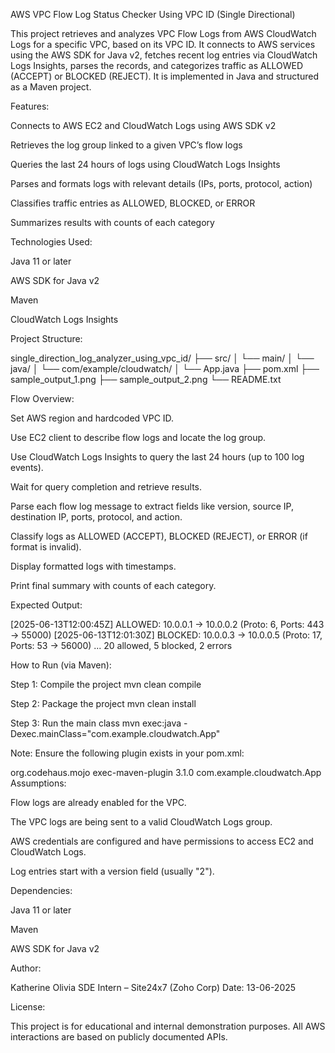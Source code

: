 AWS VPC Flow Log Status Checker Using VPC ID (Single Directional)

This project retrieves and analyzes VPC Flow Logs from AWS CloudWatch Logs for a specific VPC, based on its VPC ID. It connects to AWS services using the AWS SDK for Java v2, fetches recent log entries via CloudWatch Logs Insights, parses the records, and categorizes traffic as ALLOWED (ACCEPT) or BLOCKED (REJECT). It is implemented in Java and structured as a Maven project.

Features:

Connects to AWS EC2 and CloudWatch Logs using AWS SDK v2

Retrieves the log group linked to a given VPC’s flow logs

Queries the last 24 hours of logs using CloudWatch Logs Insights

Parses and formats logs with relevant details (IPs, ports, protocol, action)

Classifies traffic entries as ALLOWED, BLOCKED, or ERROR

Summarizes results with counts of each category

Technologies Used:

Java 11 or later

AWS SDK for Java v2

Maven

CloudWatch Logs Insights

Project Structure:

single_direction_log_analyzer_using_vpc_id/
├── src/
│ └── main/
│ └── java/
│ └── com/example/cloudwatch/
│ └── App.java
├── pom.xml
├── sample_output_1.png
├── sample_output_2.png
└── README.txt

Flow Overview:

Set AWS region and hardcoded VPC ID.

Use EC2 client to describe flow logs and locate the log group.

Use CloudWatch Logs Insights to query the last 24 hours (up to 100 log events).

Wait for query completion and retrieve results.

Parse each flow log message to extract fields like version, source IP, destination IP, ports, protocol, and action.

Classify logs as ALLOWED (ACCEPT), BLOCKED (REJECT), or ERROR (if format is invalid).

Display formatted logs with timestamps.

Print final summary with counts of each category.

Expected Output:

[2025-06-13T12:00:45Z] ALLOWED: 10.0.0.1 -> 10.0.0.2 (Proto: 6, Ports: 443 -> 55000)
[2025-06-13T12:01:30Z] BLOCKED: 10.0.0.3 -> 10.0.0.5 (Proto: 17, Ports: 53 -> 56000)
...
20 allowed, 5 blocked, 2 errors

How to Run (via Maven):

Step 1: Compile the project
mvn clean compile

Step 2: Package the project
mvn clean install

Step 3: Run the main class
mvn exec:java -Dexec.mainClass="com.example.cloudwatch.App"

Note: Ensure the following plugin exists in your pom.xml:

<plugin> <groupId>org.codehaus.mojo</groupId> <artifactId>exec-maven-plugin</artifactId> <version>3.1.0</version> <configuration> <mainClass>com.example.cloudwatch.App</mainClass> </configuration> </plugin>
Assumptions:

Flow logs are already enabled for the VPC.

The VPC logs are being sent to a valid CloudWatch Logs group.

AWS credentials are configured and have permissions to access EC2 and CloudWatch Logs.

Log entries start with a version field (usually "2").

Dependencies:

Java 11 or later

Maven

AWS SDK for Java v2

Author:

Katherine Olivia
SDE Intern – Site24x7 (Zoho Corp)
Date: 13-06-2025

License:

This project is for educational and internal demonstration purposes. All AWS interactions are based on publicly documented APIs.